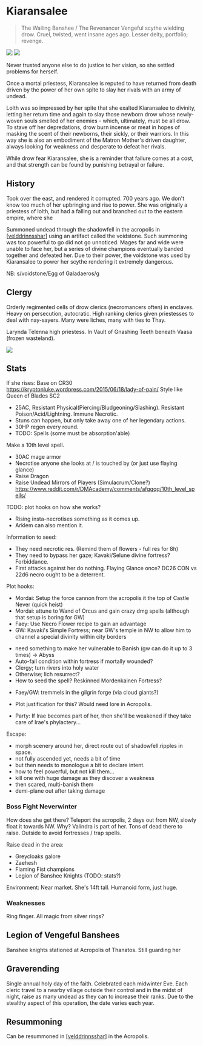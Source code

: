 # Kiaransalee
> The Wailing Banshee / The Revenancer
Vengeful scythe wielding drow. Cruel, twisted, went insane ages ago.
Lesser deity, portfolio; revenge.

![](kiaransalee-qop.jpg)
![](kiaransalee-qop2.jpg)

Never trusted anyone else to do justice to her vision, so she settled problems for herself.

Once a mortal priestess, Kiaransalee is reputed to have returned from death driven by the power of her own spite to slay her rivals with an army of undead.

Lolth was so impressed by her spite that she exalted Kiaransalee to divinity, letting her return time and again to slay those newborn drow whose newly-woven souls smelled of her enemies - which, ultimately, must be all drow. To stave off her depredations, drow burn incense or meat in hopes of masking the scent of their newborns, their sickly, or their warriors. In this way she is also an embodiment of the Matron Mother's driven daughter, always looking for weakness and desperate to defeat her rivals.

While drow fear Kiaransalee, she is a reminder that failure comes at a cost, and that strength can be found by punishing betrayal or failure.

## History
Took over the east, and rendered it corrupted. 700 years ago. We don't know too much of her upbringing and rise to power. She was originally a priestess of lolth, but had a falling out and branched out to the eastern empire, where she

Summoned undead through the shadowfell in the acropolis in [[velddrinnsshar]] using an artifact called the voidstone. Such summoning was too powerful to go did not go unnoticed. Mages far and wide were unable to face her, but a series of divine champions eventually banded together and defeated her. Due to their power, the voidstone was used by Kiaransalee to power her scythe rendering it extremely dangerous.

NB: s/voidstone/Egg of Galadaeros/g

## Clergy
Orderly regimented cells of drow clerics (necromancers often) in enclaves. Heavy on persecution, autocratic. High ranking clerics given priestesses to deal with nay-sayers. Many were liches, many with ties to Thay.

Larynda Telenna high priestess. In Vault of Gnashing Teeth beneath Vaasa (frozen wasteland).

![](kiaransalee_symbol.jpg)

## Stats
If she rises: Base on CR30 https://kryptonluke.wordpress.com/2015/06/18/lady-of-pain/
Style like Queen of Blades SC2

- 25AC, Resistant Physical(Piercing/Bludgeoning/Slashing). Resistant Poison/Acid/Lightning. Immune Necrotic.
- Stuns can happen, but only take away one of her legendary actions.
- 30HP regen every round.
- TODO: Spells (some must be absorption'able)

Make a 10th level spell.
- 30AC mage armor
- Necrotise anyone she looks at / is touched by (or just use flaying glance)
- Raise Dragon
- Raise Undead Mirrors of Players (Simulacrum/Clone?)
https://www.reddit.com/r/DMAcademy/comments/afggqq/10th_level_spells/

TODO: plot hooks on how she works?
- Rising insta-necrotises something as it comes up.
- Arklem can also mention it.

Information to seed:
- They need necrotic res. (Remind them of flowers - full res for 8h)
- They need to bypass her gaze; Kavaki/Selune divine fortress? Forbiddance.
- First attacks against her do nothing. Flaying Glance once? DC26 CON vs 22d6 necro ought to be a deterrent.

Plot hooks:
- Mordai: Setup the force cannon from the acropolis it the top of Castle Never (quick heist)
- Mordai: attune to Wand of Orcus and gain crazy dmg spells (although that setup is boring for GW)
- Faey: Use Necro Flower recipe to gain an advantage
- GW: Kavaki's Simple Fortress; near GW's temple in NW to allow him to channel a special divinity within city borders
 * need something to make her vulnerable to Banish (gw can do it up to 3 times) -> Abyss
 * Auto-fail condition within fortress if mortally wounded?
 * Clergy; turn rivers into holy water
 * Otherwise; lich resurrect?
 * How to seed the spell? Reskinned Mordenkainen Fortress?
- Faey/GW: tremmels in the gilgrin forge (via cloud giants?)
 * Plot justification for this? Would need lore in Acropolis.
- Party: If Irae becomes part of her, then she'll be weakened if they take care of Irae's phylactery...

Escape:
- morph scenery around her, direct route out of shadowfell.ripples in space.
- not fully ascended yet, needs a bit of time
- but then needs to monologue a bit to declare intent.
- how to feel powerful, but not kill them...
- kill one with huge damage as they discover a weakness
- then scared, multi-banish them
- demi-plane out after taking damage

### Boss Fight Neverwinter
How does she get there?
Teleport the acropolis, 2 days out from NW, slowly float it towards NW.
Why? Valindra is part of her. Tons of dead there to raise. Outside to avoid fortresses / trap spells.

Raise dead in the area:
- Greycloaks galore
- Zaehesh
- Flaming Fist champions
- Legion of Banshee Knights (TODO: stats?)

Environment: Near market. She's 14ft tall. Humanoid form, just huge.

### Weaknesses
Ring finger.
All magic from silver rings?

## Legion of Vengeful Banshees
Banshee knights stationed at Acropolis of Thanatos.
Still guarding her

## Graverending
Single annual holy day of the faith. Celebrated each midwinter Eve. Each cleric travel to a nearby village outside their control and in the midst of night, raise as many undead as they can to increase their ranks.
Due to the stealthy aspect of this operation, the date varies each year.

## Resummoning
Can be resummoned in [[velddrinnsshar]] in the Acropolis.

[//begin]: # "Autogenerated link references for markdown compatibility"
[velddrinnsshar]: ../east/velddrinnsshar "V'elddrinnsshar"
[//end]: # "Autogenerated link references"
